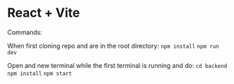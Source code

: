 # React + Vite

Commands:

When first cloning repo and are in the root directory:
`npm install`
`npm run dev`

Open and new terminal while the first terminal is running and do:
`cd backend`
`npm install`
`npm start`
